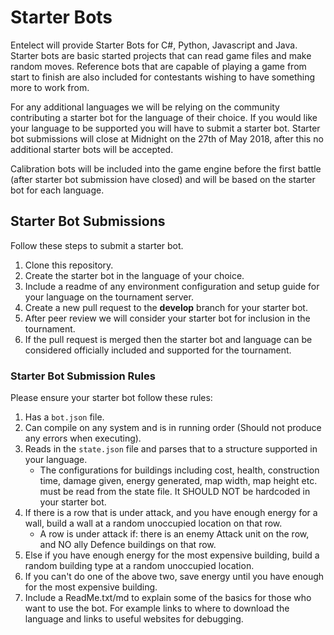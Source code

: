 # Starter Bots

Entelect will provide Starter Bots for C#, Python, Javascript and Java. Starter bots are basic started projects that can read game files and make random moves. Reference bots that are capable of playing a game from start to finish are also included for contestants wishing to have something more to work from.

For any additional languages we will be relying on the community contributing a starter bot for the language of their choice. If you would like your language to be supported you will have to submit a starter bot. Starter bot submissions will close at Midnight on the 27th of May 2018, after this no additional starter bots will be accepted.

Calibration bots will be included into the game engine before the first battle (after starter bot submission have closed) and will be based on the starter bot for each language.

## Starter Bot Submissions

Follow these steps to submit a starter bot.

1. Clone this repository.
1. Create the starter bot in the language of your choice.
1. Include a readme of any environment configuration and setup guide for your language on the tournament server.
1. Create a new pull request to the **develop** branch for your starter bot.
1. After peer review we will consider your starter bot for inclusion in the tournament.
1. If the pull request is merged then the starter bot and language can be considered officially included and supported for the tournament.

### Starter Bot Submission Rules

Please ensure your starter bot follow these rules:

1. Has a `bot.json` file.
1. Can compile on any system and is in running order (Should not produce any errors when executing).
1. Reads in the `state.json` file and parses that to a structure supported in your language.
   * The configurations for buildings including cost, health, construction time, damage given, energy generated, map width, map height etc. must be read from the state file. It SHOULD NOT be hardcoded in your starter bot. 
1. If there is a row that is under attack, and you have enough energy for a wall, build a wall at a random unoccupied location on that row.
   * A row is under attack if: there is an enemy Attack unit on the row, and NO ally Defence buildings on that row.
1. Else if you have enough energy for the most expensive building, build a random building type at a random unoccupied location.
1. If you can't do one of the above two, save energy until you have enough for the most expensive building.
1. Include a ReadMe.txt/md to explain some of the basics for those who want to use the bot. For example links to where to download the language and links to useful websites for debugging.
